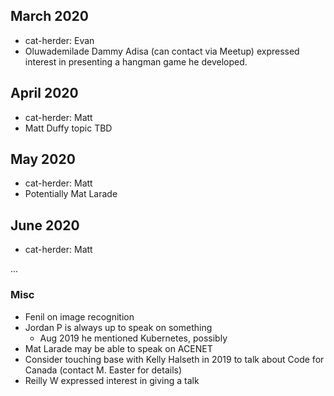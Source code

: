 ## March 2020
* cat-herder: Evan
* Oluwademilade Dammy Adisa (can contact via Meetup) expressed interest in presenting a hangman game he developed.

## April 2020

* cat-herder: Matt
* Matt Duffy topic TBD

## May 2020

* cat-herder: Matt
* Potentially Mat Larade

## June 2020

* cat-herder: Matt

...


### Misc

* Fenil on image recognition
* Jordan P is always up to speak on something
    * Aug 2019 he mentioned Kubernetes, possibly  
* Mat Larade may be able to speak on ACENET
* Consider touching base with Kelly Halseth in 2019 to talk about Code for Canada (contact M. Easter for details)
* Reilly W expressed interest in giving a talk
